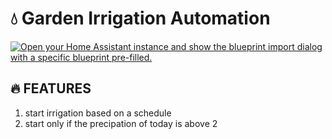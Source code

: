 # 💧 Garden Irrigation Automation

[![Open your Home Assistant instance and show the blueprint import dialog with a specific blueprint pre-filled.](https://community-assets.home-assistant.io/original/4X/d/7/6/d7625545838a4970873f3a996172212440b7e0ae.svg
)](https://my.home-assistant.io/redirect/blueprint_import/?blueprint_url=https%3A%2F%2Fgithub.com%2FaSauerwein%2Fha-blueprints%2Fblob%2Fmain%2Fblueprints%2Fautomation%2Fgarden_irrigation%2Fgarden_irrigation_automation.yaml)


## 🔥 FEATURES

1. start irrigation based on a schedule
2. start only if the precipation of today is above 2
